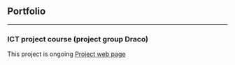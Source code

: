 ## Portfolio

---

### ICT project course (project group Draco)

This project is ongoing
[Project web page](/sample_page)





